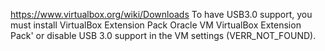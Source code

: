 https://www.virtualbox.org/wiki/Downloads
To have USB3.0 support, you must install VirtualBox Extension Pack
Oracle VM VirtualBox Extension Pack' or disable USB 3.0 support in the VM settings (VERR_NOT_FOUND).
